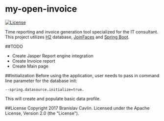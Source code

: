 my-open-invoice
=====
[![License](http://img.shields.io/:license-apache-blue.svg)](http://www.apache.org/licenses/LICENSE-2.0.html)

Time reporting and invoice generation tool specialized for the IT consultant. This project utilizes 
[H2](http://www.h2database.com/html/main.html) database, [JoinFaces](http://joinfaces.org) 
and [Spring Boot](http://projects.spring.io/spring-boot).

##TODO
* Create Jasper Report engine integration<br/>
* Create Invoice report<br/>
* Create Main page<br/>

##Initialization
Before using the application, user needs to pass in command line parameter for the database init: 

```Shell
--spring.datasource.initialize=true.
```

This will create and populate basic data profile.

##License
Copyright 2017 Branislav Cavlin. Licensed under the Apache License, Version 2.0 (the "License").
